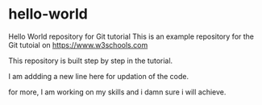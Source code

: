 # hello-world
Hello World repository for Git tutorial
This is an example repository for the Git tutoial on https://www.w3schools.com

This repository is built step by step in the tutorial.

I am addding a new line here for updation of the code.

for more, I am working on my skills and i damn sure i will achieve.
